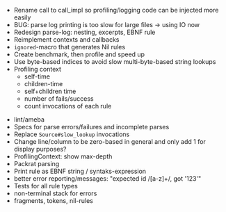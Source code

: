 
+ Rename call to call_impl so profiling/logging code can be injected more easily
+ BUG: parse log printing is too slow for large files -> using IO now
+ Redesign parse-log: nesting, excerpts, EBNF rule
+ Reimplement contexts and callbacks
+ `ignored`-macro that generates Nil rules
+ Create benchmark, then profile and speed up
+ Use byte-based indices to avoid slow multi-byte-based string lookups
+ Profiling context
    + self-time
    + children-time
    + self+children time
    + number of fails/success
    + count invocations of each rule

- lint/ameba
- Specs for parse errors/failures and incomplete parses
- Replace `Source#slow_lookup` invocations
- Change line/column to be zero-based in general and only add 1 for display purposes?
- ProfilingContext: show max-depth
- Packrat parsing
- Print rule as EBNF string / syntaks-expression
- better error reporting/messages: "expected id /[a-z]+/, got '123'"
- Tests for all rule types
- non-terminal stack for errors
- fragments, tokens, nil-rules
